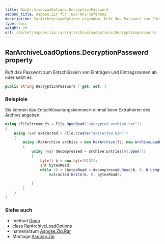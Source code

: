 ```yaml
---
title: RarArchiveLoadOptions.DecryptionPassword
second_title: Aspose.ZIP für .NET-API-Referenz
description: RarArchiveLoadOptions eigendom. Ruft das Passwort zum Entschlüsseln von Einträgen und Eintragsnamen ab oder setzt es.
type: docs
weight: 20
url: /de/net/aspose.zip.rar/rararchiveloadoptions/decryptionpassword/
---
```

## RarArchiveLoadOptions.DecryptionPassword property

Ruft das Passwort zum Entschlüsseln von Einträgen und Eintragsnamen ab oder setzt es.

```csharp
public string DecryptionPassword { get; set; }
```

### Beispiele

Sie können das Entschlüsselungskennwort einmal beim Extrahieren des Archivs angeben.

```csharp
using (FileStream fs = File.OpenRead("encrypted_archive.rar"))
{
    using (var extracted = File.Create("extracted.bin"))
    {
        using (RarArchive archive = new RarArchive(fs, new ArchiveLoadOptions() { DecryptionPassword = "p@s$" }))
        {
            using (var decompressed = archive.Entries[0].Open())
            {
                byte[] b = new byte[8192];
                int bytesRead;
                while (0 < (bytesRead = decompressed.Read(b, 0, b.Length)))
                    extracted.Write(b, 0, bytesRead);
                
            }
        }
    }
}
```

### Siehe auch

* method [Open](../../rararchiveentry/open/)
* class [RarArchiveLoadOptions](../)
* namensraum [Aspose.Zip.Rar](../../rararchiveloadoptions/)
* Montage [Aspose.Zip](../../../)


